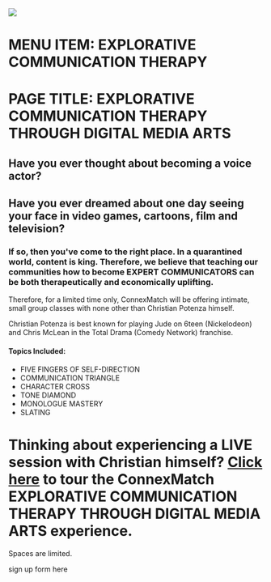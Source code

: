 <html>
<head></head>

<body>
<img src = "https://m.media-amazon.com/images/M/MV5BMTYyNDA4ODgwNl5BMl5BanBnXkFtZTgwNzQ4MTYxNzE@._V1_SY1000_CR0,0,1501,1000_AL_.jpg">
</body>

# MENU ITEM: EXPLORATIVE COMMUNICATION THERAPY
# PAGE TITLE: EXPLORATIVE COMMUNICATION THERAPY THROUGH DIGITAL MEDIA ARTS

## Have you ever thought about becoming a voice actor? 

## Have you ever dreamed about one day seeing your face in video games, cartoons, film and television?

### If so, then you've come to the right place. In a quarantined world, content is king. Therefore, we believe that teaching our communities how to become EXPERT COMMUNICATORS can be both therapeutically and economically uplifting.

Therefore, for a limited time only, ConnexMatch will be offering intimate, small group classes with none other than Christian Potenza himself.

Christian Potenza is best known for playing Jude on 6teen (Nickelodeon) and Chris McLean in the Total Drama (Comedy Network) franchise.

#### Topics Included: 
- FIVE FINGERS OF SELF-DIRECTION
- COMMUNICATION TRIANGLE
- CHARACTER CROSS
- TONE DIAMOND
- MONOLOGUE MASTERY
- SLATING

# Thinking about experiencing a LIVE session with Christian himself? [Click here](https://youtu.be/SejB4Ortfwg) to tour the ConnexMatch EXPLORATIVE COMMUNICATION THERAPY THROUGH DIGITAL MEDIA ARTS experience.

Spaces are limited.

sign up form here

</html>
